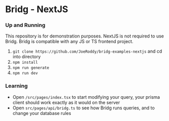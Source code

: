 # Bridg - NextJS

### Up and Running

This repository is for demonstration purposes. NextJS is not required to use Bridg. Bridg is compatible with any JS or TS frontend project.

1. `git clone https://github.com/JoeRoddy/bridg-examples-nextjs` and cd into directory
2. `npm install`
3. `npm run generate`
4. `npm run dev`

### Learning

- Open `/src/pages/index.tsx` to start modifying your query, your prisma client should work exactly as it would on the server
- Open `src/pages/api/bridg.ts` to see how Bridg runs queries, and to change your database rules
